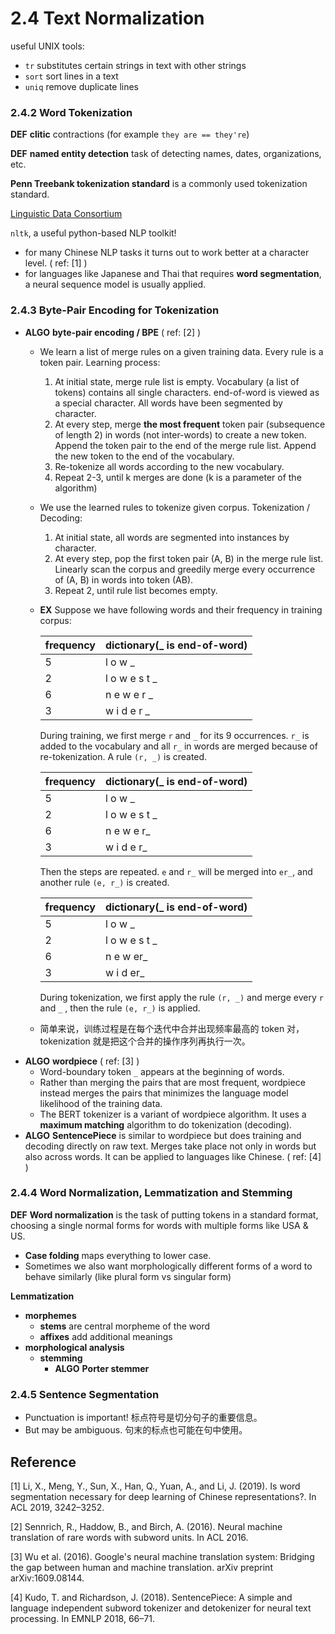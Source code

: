 # 2.4 Text Normalization

useful UNIX tools:

* `tr` substitutes certain strings in text with other strings
* `sort` sort lines in a text
* `uniq` remove duplicate lines

### **2.4.2 Word Tokenization**

**DEF** **clitic** contractions \(for example `they are == they're`\)

**DEF** **named entity detection** task of detecting names, dates, organizations, etc.

**Penn Treebank tokenization standard** is a commonly used tokenization standard.

[Linguistic Data Consortium](https://www.ldc.upenn.edu/)

`nltk`, a useful python-based NLP toolkit!

* for many Chinese NLP tasks it turns out to work better at a character level. \( ref: \[1\] \)
* for languages like Japanese and Thai that requires **word segmentation**, a neural sequence model is usually applied.

### **2.4.3 Byte-Pair Encoding for Tokenization**

* **ALGO** **byte-pair encoding / BPE** \( ref: \[2\] \)
  * We learn a list of merge rules on a given training data. Every rule is a token pair. Learning process:
    1. At initial state, merge rule list is empty. Vocabulary \(a list of tokens\) contains all single characters. end-of-word is viewed as a special character. All words have been segmented by character.
    2. At every step, merge **the most frequent** token pair \(subsequence of length 2\) in words \(not inter-words\) to create a new token. Append the token pair to the end of the merge rule list. Append the new token to the end of the vocabulary.
    3. Re-tokenize all words according to the new vocabulary.
    4. Repeat 2-3, until k merges are done \(k is a parameter of the algorithm\)
  * We use the learned rules to tokenize given corpus. Tokenization / Decoding:
    1. At initial state, all words are segmented into instances by character.
    2. At every step, pop the first token pair \(A, B\) in the merge rule list. Linearly scan the corpus and greedily merge every occurrence of \(A, B\) in words into token \(AB\).
    3. Repeat 2, until rule list becomes empty.
  * **EX** Suppose we have following words and their frequency in training corpus:

    | frequency | dictionary\(\_ is end-of-word\) |
    | :--- | :--- |
    | 5 | l o w \_ |
    | 2 | l o w e s t \_ |
    | 6 | n e w e r \_ |
    | 3 | w i d e r \_ |

    During training, we first merge `r` and `_` for its 9 occurrences. `r_` is added to the vocabulary and all `r_` in words are merged because of re-tokenization. A rule `(r, _)` is created.

    | frequency | dictionary\(\_ is end-of-word\) |
    | :--- | :--- |
    | 5 | l o w \_ |
    | 2 | l o w e s t \_ |
    | 6 | n e w e r\_ |
    | 3 | w i d e r\_ |

    Then the steps are repeated. `e` and `r_` will be merged into `er_`, and another rule `(e, r_)` is created.

    | frequency | dictionary\(\_ is end-of-word\) |
    | :--- | :--- |
    | 5 | l o w \_ |
    | 2 | l o w e s t \_ |
    | 6 | n e w er\_ |
    | 3 | w i d er\_ |

    During tokenization, we first apply the rule `(r, _)` and merge every `r` and `_` , then the rule `(e, r_)` is applied.

  * 简单来说，训练过程是在每个迭代中合并出现频率最高的 token 对，tokenization 就是把这个合并的操作序列再执行一次。
* **ALGO** **wordpiece** \( ref: \[3\] \)
  * Word-boundary token `_` appears at the beginning of words.
  * Rather than merging the pairs that are most frequent, wordpiece instead merges the pairs that minimizes the language model likelihood of the training data.
  * The BERT tokenizer is a variant of wordpiece algorithm. It uses a **maximum matching** algorithm to do tokenization \(decoding\).
* **ALGO** **SentencePiece** is similar to wordpiece but does training and decoding directly on raw text. Merges take place not only in words but also across words. It can be applied to languages like Chinese. \( ref: \[4\] \)

### **2.4.4 Word Normalization, Lemmatization and Stemming**

**DEF** **Word normalization** is the task of putting tokens in a standard format, choosing a single normal forms for words with multiple forms like USA & US.

* **Case folding** maps everything to lower case.
* Sometimes we also want morphologically different forms of a word to behave similarly \(like plural form vs singular form\)

**Lemmatization**

* **morphemes**
  * **stems** are central morpheme of the word
  * **affixes** add additional meanings
* **morphological analysis**
  * **stemming**
    * **ALGO** **Porter stemmer**

### **2.4.5 Sentence Segmentation**

* Punctuation is important! 标点符号是切分句子的重要信息。
* But may be ambiguous. 句末的标点也可能在句中使用。

## Reference

\[1\]  Li, X., Meng, Y., Sun, X., Han, Q., Yuan, A., and Li, J. \(2019\). Is word segmentation necessary for deep learning of Chinese representations?. In ACL 2019, 3242–3252.

\[2\]  Sennrich, R., Haddow, B., and Birch, A. \(2016\). Neural machine translation of rare words with subword units. In ACL 2016.

\[3\] Wu et al. \(2016\). Google's neural machine translation system: Bridging the gap between human and machine translation. arXiv preprint arXiv:1609.08144.

\[4\] Kudo, T. and Richardson, J. \(2018\). SentencePiece: A simple and language independent subword tokenizer and detokenizer for neural text processing. In EMNLP 2018, 66–71.



